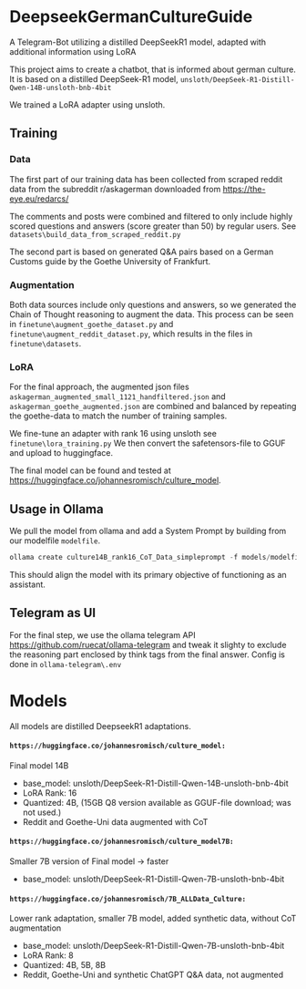 # DeepseekGermanCultureGuide
A Telegram-Bot utilizing a distilled DeepSeekR1 model, adapted with additional information using LoRA

This project aims to create a chatbot, that is informed about german culture.
It is based on a distilled DeepSeek-R1 model, ```unsloth/DeepSeek-R1-Distill-Qwen-14B-unsloth-bnb-4bit```

We trained a LoRA adapter using unsloth.
## Training
### Data
The first part of our training data has been collected from scraped reddit data from the subreddit r/askagerman downloaded from https://the-eye.eu/redarcs/

The comments and posts were combined and filtered to only include highly scored questions and answers (score greater than 50) by regular users.
See ``datasets\build_data_from_scraped_reddit.py``

The second part is based on generated Q&A pairs based on a German Customs guide by the Goethe University of Frankfurt.

### Augmentation
Both data sources include only questions and answers, so we generated the Chain of Thought reasoning to augment the data.
This process can be seen in ```finetune\augment_goethe_dataset.py``` and ```finetune\augment_reddit_dataset.py```, which results in the files in ``finetune\datasets``.

### LoRA
For the final approach, the augmented json files ``askagerman_augmented_small_1121_handfiltered.json`` and ``askagerman_goethe_augmented.json`` are combined and balanced by repeating the goethe-data to match the number of training samples.

We fine-tune an adapter with rank 16 using unsloth see ```finetune\lora_training.py```
We then convert the safetensors-file to GGUF and upload to huggingface.

The final model can be found and tested at https://huggingface.co/johannesromisch/culture_model.

## Usage in Ollama
We pull the model from ollama and add a System Prompt by building from our modelfile ```modelfile```.

```python
ollama create culture14B_rank16_CoT_Data_simpleprompt -f models/modelfile
```

This should align the model with its primary objective of functioning as an assistant.

## Telegram as UI
For the final step, we use the ollama telegram API https://github.com/ruecat/ollama-telegram and tweak it slighty to exclude the reasoning part enclosed by think tags from the final answer.
Config is done in ```ollama-telegram\.env```

# Models
All models are distilled DeepseekR1 adaptations.

#### ``https://huggingface.co/johannesromisch/culture_model:``
Final model 14B

- base_model: unsloth/DeepSeek-R1-Distill-Qwen-14B-unsloth-bnb-4bit
- LoRA Rank: 16
- Quantized: 4B, (15GB Q8 version available as GGUF-file download; was not used.)
- Reddit and Goethe-Uni data augmented with CoT  

#### ``https://huggingface.co/johannesromisch/culture_model7B:``
Smaller 7B version of Final model $\to$ faster

- base_model: unsloth/DeepSeek-R1-Distill-Qwen-7B-unsloth-bnb-4bit

#### ``https://huggingface.co/johannesromisch/7B_ALLData_Culture:``  
Lower rank adaptation, smaller 7B model, added synthetic data, without CoT augmentation
- base_model: 
unsloth/DeepSeek-R1-Distill-Qwen-7B-unsloth-bnb-4bit
- LoRA Rank: 8
- Quantized: 4B, 5B, 8B
- Reddit, Goethe-Uni and synthetic ChatGPT Q&A data, not augmented
